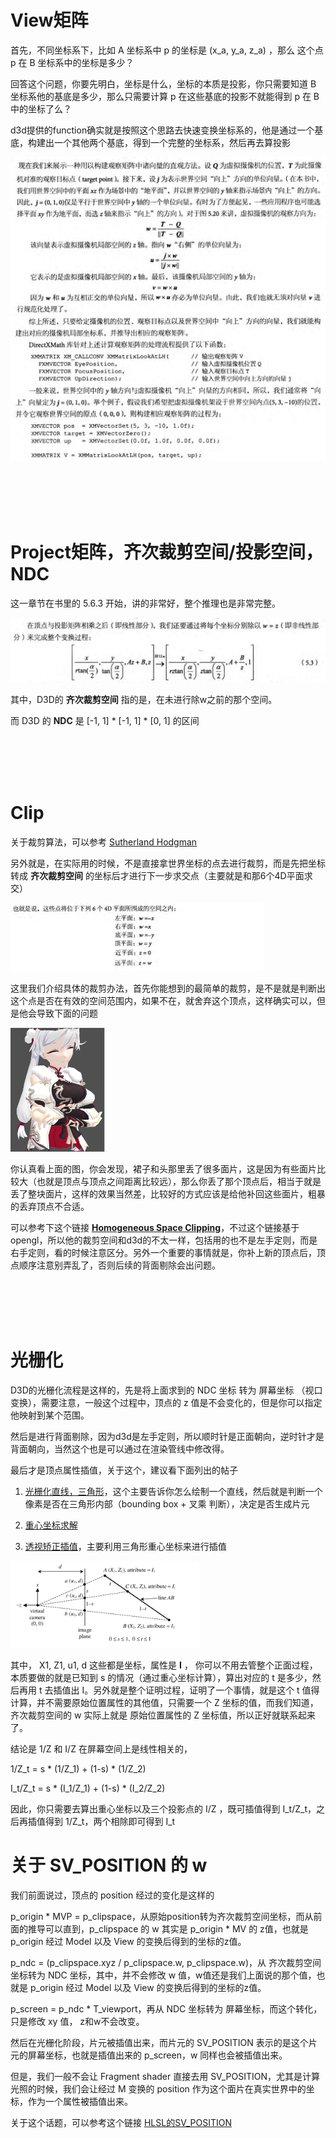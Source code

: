 # View矩阵

首先，不同坐标系下，比如 A 坐标系中 p 的坐标是 (x_a, y_a, z_a) ，那么 这个点 p 在 B 坐标系中的坐标是多少？

回答这个问题，你要先明白，坐标是什么，坐标的本质是投影，你只需要知道 B 坐标系他的基底是多少，那么只需要计算 p 在这些基底的投影不就能得到 p 在 B 中的坐标了么？

d3d提供的function确实就是按照这个思路去快速变换坐标系的，他是通过一个基底，构建出一个其他两个基底，得到一个完整的坐标系，然后再去算投影

![alt text](images/渲染流水线/1.png)
![alt text](images/渲染流水线/2.png)
![alt text](images/渲染流水线/3.png)


<br>
<br>
<br>
<br>


# Project矩阵，齐次裁剪空间/投影空间，NDC

这一章节在书里的 5.6.3 开始，讲的非常好，整个推理也是非常完整。

![alt text](images/渲染流水线/4.png)


其中，D3D的 **齐次裁剪空间** 指的是，在未进行除w之前的那个空间。

而 D3D 的 **NDC** 是 [-1, 1] * [-1, 1] * [0, 1] 的区间

<br>
<br>
<br>
<br>

# Clip

关于裁剪算法，可以参考 <a href="https://github.com/phenomLi/Blog/issues/30">Sutherland Hodgman</a>

另外就是，在实际用的时候，不是直接拿世界坐标的点去进行裁剪，而是先把坐标转成 **齐次裁剪空间** 的坐标后才进行下一步求交点（主要就是和那6个4D平面求交）

<img src="images/渲染流水线/5.png" width="80%" alt="齐次裁剪空间">

这里我们介绍具体的裁剪办法，首先你能想到的最简单的裁剪，是不是就是判断出这个点是否在有效的空间范围内，如果不在，就舍弃这个顶点，这样确实可以，但是他会导致下面的问题

<img src="images/渲染流水线/6.png" width="30%" alt="裁剪问题">

<br>

你认真看上面的图，你会发现，裙子和头那里丢了很多面片，这是因为有些面片比较大（也就是顶点与顶点之间距离比较远），那么你丢了那个顶点后，相当于就是丢了整块面片，这样的效果当然差，比较好的方式应该是给他补回这些面片，粗暴的丢弃顶点不合适。

可以参考下这个链接 <a href="https://blog.csdn.net/qq_38065509/article/details/107473644">**Homogeneous Space Clipping**</a>，不过这个链接基于opengl，所以他的裁剪空间和d3d的不太一样，包括用的也不是左手定则，而是右手定则，看的时候注意区分。另外一个重要的事情就是，你补上新的顶点后，顶点顺序注意别弄乱了，否则后续的背面剔除会出问题。


<br>
<br>
<br>
<br>


# 光栅化

D3D的光栅化流程是这样的，先是将上面求到的 NDC 坐标 转为 屏幕坐标 （视口变换），需要注意，一般这个过程中，顶点的 z 值是不会变化的，但是你可以指定他映射到某个范围。

然后是进行背面剔除，因为d3d是左手定则，所以顺时针是正面朝向，逆时针才是背面朝向，当然这个也是可以通过在渲染管线中修改得。

最后才是顶点属性插值，关于这个，建议看下面列出的帖子
1. <a href="https://blog.csdn.net/qq_38065509/article/details/105418437">光栅化直线，三角形</a>，这个主要告诉你怎么绘制一个直线，然后就是判断一个像素是否在三角形内部（bounding box + 叉乘 判断），决定是否生成片元

2. <a href="https://blog.csdn.net/qq_38065509/article/details/105446756">重心坐标求解</a>

3. <a href="https://blog.csdn.net/qq_38065509/article/details/105878504">透视矫正插值</a>，主要利用三角形重心坐标来进行插值

<img src="images/渲染流水线/7.png" width="60%" alt="裁剪问题">

其中， X1, Z1, u1, d 这些都是坐标，属性是 **I** ，
你可以不用去管整个正面过程，本质要做的就是已知到 s 的情况（通过重心坐标计算），算出对应的 t 是多少，然后再用 t 去插值出 I。另外就是整个证明过程，证明了一个事情，就是这个 t 值得计算，并不需要原始位置属性的其他值，只需要一个 Z 坐标的值，而我们知道，齐次裁剪空间的 w 实际上就是 原始位置属性的 Z 坐标值，所以正好就联系起来了。

结论是 1/Z 和 I/Z 在屏幕空间上是线性相关的，

1/Z_t = s * (1/Z_1) + (1-s) * (1/Z_2)

I_t/Z_t = s * (I_1/Z_1) + (1-s) * (I_2/Z_2)

因此，你只需要去算出重心坐标以及三个投影点的 I/Z ，既可插值得到 I_t/Z_t，之后再插值得到 1/Z_t，两个相除即可得到 I_t


# 关于 SV_POSITION 的 w

我们前面说过，顶点的 position 经过的变化是这样的

p_origin * MVP = p_clipspace，从原始position转为齐次裁剪空间坐标，而从前面的推导可以直到，p_clipspace 的 w 其实是 p_origin * MV 的 z值，也就是 p_origin 经过 Model 以及 View 的变换后得到的坐标的z值。

p_ndc = (p_clipspace.xyz / p_clipspace.w, p_clipspace.w)，从 齐次裁剪空间坐标转为 NDC 坐标，其中，并不会修改 w 值，w值还是我们上面说的那个值，也就是 p_origin 经过 Model 以及 View 的变换后得到的坐标的z值。

p_screen = p_ndc * T_viewport，再从 NDC 坐标转为 屏幕坐标，而这个转化，只是修改 xy 值， z和w不会改变。

然后在光栅化阶段，片元被插值出来，而片元的 SV_POSITION 表示的是这个片元的屏幕坐标，也就是插值出来的 p_screen，w 同样也会被插值出来。

但是，我们一般不会让 Fragment shader 直接去用 SV_POSITION，尤其是计算光照的时候，我们会让经过 M 变换的 position 作为这个面片在真实世界中的坐标，作为一个属性被插值出来。

关于这个话题，可以参考这个链接 <a href="https://zhuanlan.zhihu.com/p/597918725?utm_psn=1893386443176535648">HLSL的SV_POSITION</a>